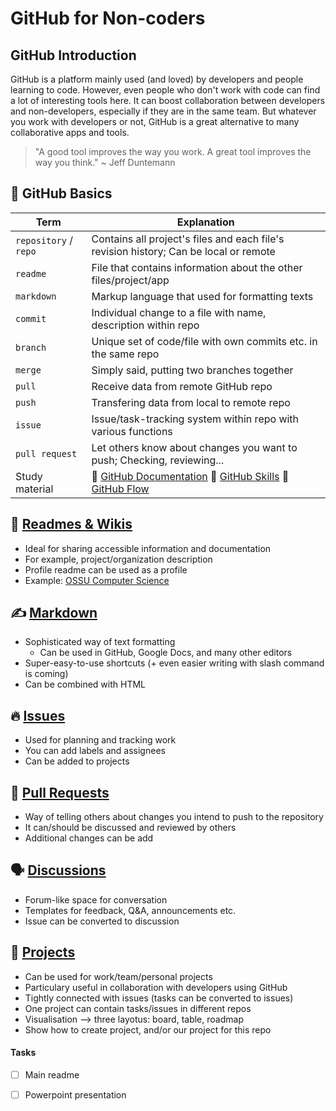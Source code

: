 # GitHub for Non-coders

## GitHub Introduction
GitHub is a platform mainly used (and loved) by developers and people learning to code. However, even people who don't work with code can find a lot of interesting tools here. It can boost collaboration between developers and non-developers, especially if they are in the same team. But whatever you work with developers or not, GitHub is a great alternative to many collaborative apps and tools.

> "A good tool improves the way you work. A great tool improves the way you think." ~ Jeff Duntemann


## 🧱 GitHub Basics

| Term                    | Explanation   |
| ----------------------- | ------------- |
| `repository` / `repo`   | Contains all project's files and each file's revision history; Can be local or remote           |
| `readme`                | File that contains information about the other files/project/app  |
| `markdown`              | Markup language that used for formatting texts  |
|  `commit`               | Individual change to a file with name, description within repo  |
| `branch`                | Unique set of code/file with own commits etc. in the same repo |
| `merge`                 | Simply said, putting two branches together |
| `pull`                  | Receive data from remote GitHub repo  |
| `push`                  | Transfering data from local to remote repo |
| `issue`                 | Issue/task-tracking system within repo with various functions |
| `pull request`          | Let others know about changes you want to push; Checking, reviewing...  |
| Study material          | 📄 [GitHub Documentation](https://docs.github.com/en) 👀 [GitHub Skills](https://skills.github.com/) 👀 [GitHub Flow](https://docs.github.com/en/get-started/quickstart/github-flow) |


## 📄 [Readmes & Wikis](https://docs.github.com/en/repositories/managing-your-repositorys-settings-and-features/customizing-your-repository/about-readmes)
- Ideal for sharing accessible information and documentation
- For example, project/organization description
- Profile readme can be used as a profile
- Example: [OSSU Computer Science](https://github.com/ossu/computer-science)


## ✍️ [Markdown](https://docs.github.com/en/get-started/writing-on-github/getting-started-with-writing-and-formatting-on-github/basic-writing-and-formatting-syntax)
- Sophisticated way of text formatting
  - Can be used in GitHub, Google Docs, and many other editors
- Super-easy-to-use shortcuts (+ even easier writing with slash command is coming)
- Can be combined with HTML


## 🔥 [Issues](https://docs.github.com/en/issues/tracking-your-work-with-issues/about-issues)
- Used for planning and tracking work
- You can add labels and assignees
- Can be added to projects


## 🙏 [Pull Requests](https://docs.github.com/en/pull-requests/collaborating-with-pull-requests/proposing-changes-to-your-work-with-pull-requests/about-pull-requests)
- Way of telling others about changes you intend to push to the repository
- It can/should be discussed and reviewed by others
- Additional changes can be add


## 🗣️ [Discussions](https://docs.github.com/en/discussions/quickstart)
- Forum-like space for conversation
- Templates for feedback, Q&A, announcements etc.
- Issue can be converted to discussion


## 📅 [Projects](https://docs.github.com/en/issues/planning-and-tracking-with-projects/learning-about-projects/about-projects)
- Can be used for work/team/personal projects
- Particulary useful in collaboration with developers using GitHub
- Tightly connected with issues (tasks can be converted to issues)
- One project can contain tasks/issues in different repos
- Visualisation --> three layotus: board, table, roadmap
- Show how to create project, and/or our project for this repo


#### Tasks
- [ ] Main readme
- [ ] Powerpoint presentation

